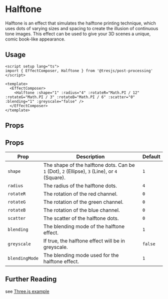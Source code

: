 # Halftone

<DocsDemo>
  <HalftoneThreeDemo />
</DocsDemo>

Halftone is an effect that simulates the halftone printing technique, which uses dots of varying sizes and spacing to create the illusion of continuous tone images. This effect can be used to give your 3D scenes a unique, comic book-like appearance.

## Usage

```vue
<script setup lang="ts">
import { EffectComposer, Halftone } from '@tresjs/post-processing'
</script>

<template>
  <EffectComposer>
    <Halftone :shape="1" :radius="4" :rotateR="Math.PI / 12" :rotateG="Math.PI / 3" :rotateB="Math.PI / 6" :scatter="0" :blending="1" :greyscale="false" />
  </EffectComposer>
</template>
```
## Props

## Props

| Prop          | Description                                                                                       | Default |
|---------------|---------------------------------------------------------------------------------------------------|---------|
| `shape`       | The shape of the halftone dots. Can be `1` (Dot), `2` (Ellipse), `3` (Line), or `4` (Square).      | `1`     |
| `radius`      | The radius of the halftone dots.                                                                  | `4`     |
| `rotateR`     | The rotation of the red channel.                                                                  | `0`     |
| `rotateG`     | The rotation of the green channel.                                                                | `0`     |
| `rotateB`     | The rotation of the blue channel.                                                                 | `0`     |
| `scatter`     | The scatter of the halftone dots.                                                                 | `0`     |
| `blending`    | The blending mode of the halftone effect.                                                         | `1`     |
| `greyscale`   | If true, the halftone effect will be in greyscale.                                                | `false` |
| `blendingMode`| The blending mode used for the halftone effect.                                                   | `1`     |

## Further Reading

see [Three.js example](https://threejs.org/examples/?q=halftone#webgl_postprocessing_rgb_halftone)
